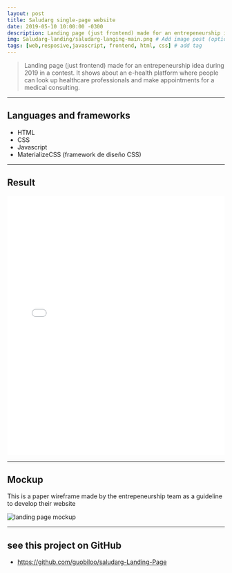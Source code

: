 ```yaml
---
layout: post
title: Saludarg single-page website
date: 2019-05-10 10:00:00 -0300
description: Landing page (just frontend) made for an entrepeneurship idea during 2019 in a contest. It shows about an e-health platform where people can look up healthcare professionals and make appointments for a medical consulting. # Add post description (optional)
img: Saludarg-landing/saludarg-langing-main.png # Add image post (optional)
tags: [web,resposive,javascript, frontend, html, css] # add tag
---
```


> Landing page (just frontend) made for an entrepeneurship idea during 2019 in a contest. It shows about an e-health platform where people can look up healthcare professionals and make appointments for a medical consulting.

---

## Languages and frameworks

- HTML
- CSS
- Javascript
- MaterializeCSS (framework de diseño CSS)

---

## Result

<embed src="{{site.baseurl}}/assets/docs/saludarg/saludarg_landing.pdf#toolbar=0&navpanes=0&scrollbar=0" type="application/pdf" width="100%" height="600px" />

---

## Mockup

This is a paper wireframe made by the entrepeneurship team as a guideline to develop their website

![landing page mockup]({{site.baseurl}}/assets/img/Saludarg-landing/mockup.jpg)

---

## see this project on GitHub

- <https://github.com/guobiloo/saludarg-Landing-Page>
